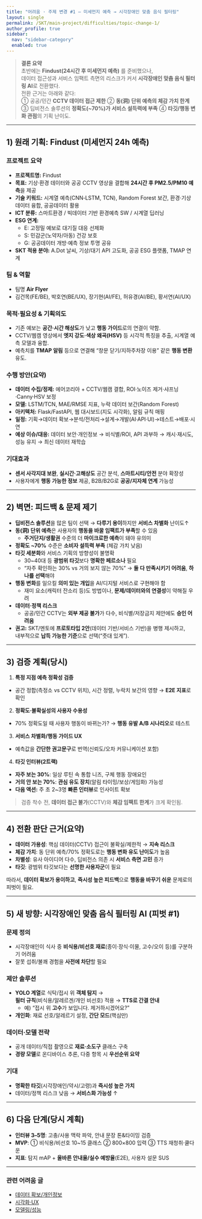 ```yaml
---
title: "어려움 · 주제 변경 #1 — 미세먼지 예측 → 시각장애인 맞춤 음식 필터링"
layout: single
permalink: /SKT/main-project/difficulties/topic-change-1/
author_profile: true
sidebar:
  nav: "sidebar-category"
  enabled: true
---
```


> **결론 요약**  
> 초반에는 **Findust(24시간 후 미세먼지 예측)** 를 준비했으나,  
> 데이터 접근성과 서비스 임팩트 측면의 리스크가 커서 **시각장애인 맞춤 음식 필터링 AI**로 전환했다.  
> 전환 근거는 아래와 같다:  
> ① 공공/민간 **CCTV 데이터 접근 제한** ② **동(洞) 단위 예측의 체감 가치 한계**  
> ③ 딥비전스 솔루션의 **정확도(~70%)가 서비스 설득력에 부족** ④ **타깃/행동 변화 관점**의 기획 난이도.

---

## 1) 원래 기획: Findust (미세먼지 24h 예측)

### 프로젝트 요약
- **프로젝트명:** Findust  
- **목표:** 기상·환경 데이터와 공공 CCTV 영상을 결합해 **24시간 후 PM2.5/PM10 예측**을 제공  
- **기술 키워드:** 시계열 예측(CNN‑LSTM, TCN), Random Forest 보간, 환경·기상 데이터 융합, 공공데이터 활용  
- **ICT 분류:** 스마트환경 / 빅데이터 기반 환경예측 SW / 시계열 딥러닝  
- **ESG 연계:**  
  - E: 고정밀 예보로 대기질 대응 선제화  
  - S: 민감군(노약자/아동) 건강 보호  
  - G: 공공데이터 개방·예측 정보 투명 공유  
- **SKT 적용 분야:** A.Dot 날씨, 기상/대기 API 고도화, 공공 ESG 플랫폼, TMAP 연계

### 팀 & 역할
- 팀명 **Air Flyer**  
- 김건목(FE/BE), 박호연(BE/UX), 장기현(AI/FE), 허유경(AI/BE), 황서연(AI/UX)

### 목적·필요성 & 기획의도
- 기존 예보는 **공간·시간 해상도**가 낮고 **행동 가이드**로의 연결이 약함.  
- CCTV/웹캠 영상에서 **엣지 강도·색상 왜곡(HSV)** 등 시각적 특징을 추출, 시계열 예측 모델과 융합.  
- 예측치를 **TMAP 알림** 등으로 연결해 “창문 닫기/지하주차장 이용” 같은 **행동 변환** 유도.

### 수행 방안(요약)
- **데이터 수집/정제:** 에어코리아 + CCTV/웹캠 결합, ROI·노이즈 제거·샤프닝·Canny·HSV 보정  
- **모델:** LSTM/TCN, MAE/RMSE 지표, 누락 데이터 보간(Random Forest)  
- **아키텍처:** Flask/FastAPI, 웹 대시보드(지도 시각화), 알림 규칙 매핑  
- **일정:** 기획→데이터 확보→분석/전처리→설계→개발(AI·API·UI)→테스트→배포·시연  
- **예상 이슈/대응:** 데이터 보안·개인정보 → 비식별/ROI, API 과부하 → 캐시·재시도, 성능 유지 → 최신 데이터 재학습

### 기대효과
- **센서 사각지대 보완**, **실시간·고해상도** 공간 분석, **스마트시티/안전** 분야 확장성  
- 사용자에게 **행동 가능한 정보** 제공, B2B/B2G로 **공공/지자체 연계** 가능성

---

## 2) 벽면: 피드백 & 문제 제기

- **딥비전스 솔루션**을 많은 팀이 선택 → **다루기 용이**하지만 **서비스 차별화** 난이도↑  
- **동(洞) 단위 예측**은 사용자의 **행동을 바꿀 임팩트가 부족**할 수 있음  
  - **주거단지/생활권** 수준의 더 **마이크로한 예측**이 돼야 유의미  
- **정확도 ~70%** 수준은 **소비자 설득력 부족** (체감 가치 낮음)  
- **타깃 세분화**와 서비스 기획의 방향성이 불명확  
  - 30~40대 등 **광범위 타깃**보다 **명확한 페르소나** 필요  
  - “자주 확인하는 30% vs 거의 보지 않는 70%” → **둘 다 만족시키기 어려움**, **하나를 선택**해야  
- **행동 변화**를 일으킬 **의미 있는 개입**을 AI/디지털 서비스로 구현해야 함  
  - 재미 요소(캐릭터 잔소리 등)도 방법이나, **문제/데이터와의 연결성**이 약해질 우려  
- **데이터·정책 리스크**  
  - 공공/민간 CCTV는 **외부 제공 불가**가 다수, 비식별/저장금지 제안에도 **승인 어려움**  
- **권고:** SKT/멘토에 **프로토타입 2안**(데이터 기반/서비스 기반)을 병행 제시하고,  
  내부적으로 **납득 가능한 기준**으로 선택(“줏대 있게”).

---

## 3) 검증 계획(당시)

1) **특정 지점 예측 정확성 검증**  
- 공간 정합(측정소 vs CCTV 위치), 시간 정렬, 누락치 보간의 영향 → **E2E 지표**로 확인

2) **정확도·불확실성의 사용자 수용성**  
- 70% 정확도일 때 사용자 행동이 바뀌는가? → **행동 유발 A/B 시나리오**로 테스트

3) **서비스 차별화/행동 가이드 UX**  
- 예측값을 **간단한 권고문구**로 번역(신뢰도/오차 커뮤니케이션 포함)

4) **타깃 인터뷰(2트랙)**  
- **자주 보는 30%**: 일상 루틴 속 통합 니즈, 구체 행동 장애요인  
- **거의 안 보는 70%**: **관심 유도 장치**(알림 타이밍/보상/게임화) 가능성  
- **다음 액션:** 주 초 2~3명 **빠른 인터뷰**로 인사이트 확보

> 검증 착수 전, **데이터 접근 불가**(CCTV)와 **체감 임팩트 한계**가 크게 확인됨.

---

## 4) 전환 판단 근거(요약)

- **데이터 가용성**: 핵심 데이터(CCTV) 접근이 불확실/제한적 → **지속 리스크**  
- **체감 가치**: 동 단위 예측/70% 정확도로는 **행동 변화 유도 난이도**가 높음  
- **차별성**: 유사 아이디어 다수, 딥비전스 의존 시 **서비스 측면 고민** 증가  
- **타깃**: 광범위 타깃보다는 **선명한 사용자군**이 필요

따라서, **데이터 확보가 용이하고**, **즉시성 높은 피드백**으로 **행동을 바꾸기 쉬운** 문제로의 피벗이 필요.

---

## 5) 새 방향: 시각장애인 맞춤 **음식 필터링 AI** (피벗 #1)

### 문제 정의
- 시각장애인이 식사 중 **비식용/비선호 재료**(종이·장식·이물, 고수/오이 등)를 구분하기 어려움  
- 잘못 섭취/불쾌 경험을 **사전에 차단**할 필요

### 제안 솔루션
- **YOLO 계열**로 식탁/접시 위 **객체 탐지** →  
  **필터 규칙**(비식용/알레르겐/개인 비선호) 적용 → **TTS로 간결 안내**  
  - 예) “접시 위 **고수**가 보입니다. 제거하시겠어요?”  
- **개인화**: 재료 선호/알레르기 설정, **간단 모드**(핵심만)

### 데이터·모델 전략
- 공개 데이터/직접 촬영으로 **재료·소도구** 클래스 구축  
- **경량 모델**로 온디바이스 추론, 다중 항목 시 **우선순위 요약**

### 기대
- **명확한 타깃**(시각장애인/약시/고령)과 **즉시성 높은 가치**  
- 데이터/정책 리스크 낮음 → **서비스화 가능성** ↑

---

## 6) 다음 단계(당시 계획)
- **인터뷰 3–5명**: 고충/사용 맥락 파악, 안내 문장 톤&타이밍 검증  
- **MVP**: ① 비식용/비선호 10~15 클래스 ② 800×800 입력 ③ TTS 재청취·쿨다운  
- **지표**: 탐지 mAP + **올바른 안내율/실수 예방율**(E2E), 사용자 설문 SUS

---

### 관련 어려움 글
- [데이터 확보/개인정보](/SKT/main-project/difficulties/data-access/)  
- [시각화·UX](/SKT/main-project/difficulties/visual-ux/)  
- [모델링/성능](/SKT/main-project/difficulties/modeling/)

